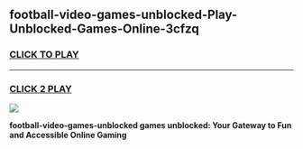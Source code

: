 
## football-video-games-unblocked-Play-Unblocked-Games-Online-3cfzq
<h3>
<a href="https://premium76.site?title=football-video-games-unblocked&ref=25A">CLICK TO PLAY</a></h3>
<hr>

<h3>
<a href="https://premium76.site?title=football-video-games-unblocked&ref=25A">CLICK 2 PLAY</a>
  
</h3>

<a href="https://premium76.site?title=football-video-games-unblocked&ref=25A"><img src="https://clearcache.store/games.png"></a>


**football-video-games-unblocked games unblocked: Your Gateway to Fun and Accessible Online Gaming**
